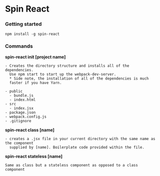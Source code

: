 # Spin React

### Getting started
```
npm install -g spin-react
```

### Commands
__spin-react init [project name]__  
```
- Creates the directory structure and installs all of the dependencies.  
  Use npm start to start up the webpack-dev-server.  
  * Side note, the installation of all of the dependencies is much  
  faster if you have Yarn.

- public  
  - bundle.js  
  - index.html  
- src  
  - index.jsx  
- package.json  
- webpack.config.js  
- .gitignore
```

__spin-react class [name]__  
```
- creates a .jsx file in your current directory with the same name as the component  
  supplied by [name]. Boilerplate code provided within the file.  
```
__spin-react stateless [name]__  
```
Same as class but a stateless component as opposed to a class component  
```